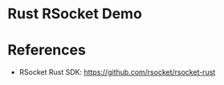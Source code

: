 Rust RSocket Demo
=================


# References

* RSocket Rust SDK: https://github.com/rsocket/rsocket-rust

